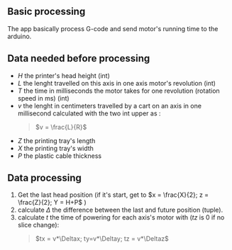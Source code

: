 ## Basic processing
The app basically process G-code and send motor's running time to the arduino.

## Data needed before processing
* $H$ the printer's head height (int)
* $L$ the lenght travelled on this axis in one axis motor's revolution (int)
* $T$ the time in milliseconds the motor takes for one revolution (rotation speed in ms) (int)
* $v$ the lenght in centimeters travelled by a cart on an axis in one millisecond calculated with the two int upper as :
	> $v = \frac{L}{R}$
* $Z$ the printing tray's length
* $X$ the printing tray's width
* $P$ the plastic cable thickness 
## Data processing
1. Get the last head position (if it's start, get to $x = \frac{X}{2}; z = \frac{Z}{2}; Y = H+P$ )
2. calculate $\Delta$ the difference between the last and future position (tuple).
3. calculate $t$ the time of powering for each axis's motor with ($tz$ is 0 if no slice change):
	> $tx = v*\Deltax; ty=v*\Deltay; tz = v*\Deltaz$
